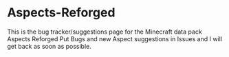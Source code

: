 # Aspects-Reforged
This is the bug tracker/suggestions page for the Minecraft data pack Aspects Reforged
Put Bugs and new Aspect suggestions in Issues and I will get back as soon as possible.
